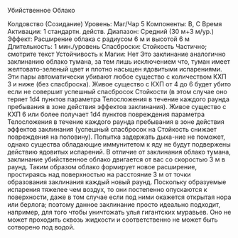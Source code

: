 
Убийственное Облако

Колдовство (Созидание)
Уровень: Маг/Чар 5
Компоненты: В, С
Время Активации: 1 стандартн. действ.
Диапазон: Средний (30 м+3 м/ур.)
Эффект: Расширение облака с радиусом
6 м и высотой 6 м
Длительность: 1 мин./уровень
Спасброски:
Стойкость
Частично;
смотрите текст
Устойчивость к Магии: Нет
Это заклинание аналогично заклинанию облако тумана, за тем лишь исключением что, туман имеет желтовато-зеленый цвет и плотно насыщен ядовитыми
испарениями. Эти пары автоматически
убивают любое существо с количеством
КХП 3 и ниже (без спасброска). Живое
существо с КХП от 4 до 6 будет убито
если не совершит успешный спасбросок Стойкости (в этом случае оно теряет
1d4 пунктов параметра Телосложения
в течение каждого раунда пребывания
в зоне действия эффектов заклинания).
Живое существо с КХП 6 или более получает 1d4 пунктов повреждения параметра Телосложения в течение каждого
раунда пребывания в зоне действия
эффектов заклинания (успешный спасбросок на Стойкость снижает повреждения на половину). Попытка задержать
дыха-ние не поможет, однако существа
обладающие иммунитетом к яду не будут подвержены действию ядовитых испарений.
В отличие от заклинания облако тумана, заклинание убийственное облако
двигается от вас со скоростью 3 м в раунд. Таким образом облако формирует
новое расширение, простираясь над поверхностью на расстояние 3 м от точки
образования заклинания каждый новый
раунд.
Поскольку образуемые испарения
тяжелее чем воздух, то они постепенно
опускаются к поверхности, даже в том
случае если под ними окажется открытая нора или берлога; поэтому данное
заклинание просто идеально подходит,
например, для того чтобы уничтожать
улья гигантских муравьев. Оно не может
проходить сквозь жидкости и соответственно не может быть сотворено под водой.